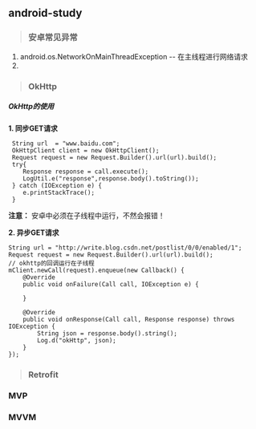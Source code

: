 ## android-study
>### 安卓常见异常 ###

1. android.os.NetworkOnMainThreadException -- 在主线程进行网络请求
2. 

>### OkHttp

##### OkHttp的使用
**1. 同步GET请求**

     String url  = "www.baidu.com";
     OkHttpClient client = new OkHttpClient();
     Request request = new Request.Builder().url(url).build();
     try{
        Response response = call.execute();
        LogUtil.e("response",response.body().toString());
     } catch (IOException e) {
        e.printStackTrace();
     }
**注意：** 安卓中必须在子线程中运行，不然会报错！

**2. 异步GET请求**

    String url = "http://write.blog.csdn.net/postlist/0/0/enabled/1";
    Request request = new Request.Builder().url(url).build();
    // okhttp的回调运行在子线程
    mClient.newCall(request).enqueue(new Callback() {
    	@Override
    	public void onFailure(Call call, IOException e) {
    
    	}
    
    	@Override
    	public void onResponse(Call call, Response response) throws IOException {
    		String json = response.body().string();
    		Log.d("okHttp", json);
    	}
    });

>### Retrofit

### MVP

### MVVM
